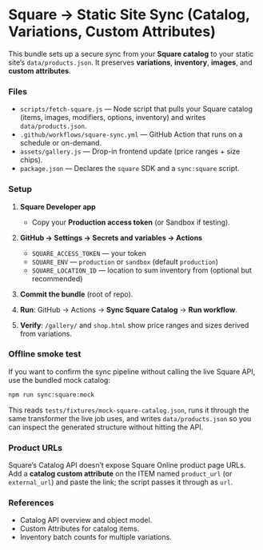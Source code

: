 
# Square → Static Site Sync (Catalog, Variations, Custom Attributes)

This bundle sets up a secure sync from your **Square catalog** to your static site’s `data/products.json`. It preserves **variations**, **inventory**, **images**, and **custom attributes**.

### Files
- `scripts/fetch-square.js` — Node script that pulls your Square catalog (items, images, modifiers, options, inventory) and writes `data/products.json`.
- `.github/workflows/square-sync.yml` — GitHub Action that runs on a schedule or on-demand.
- `assets/gallery.js` — Drop-in frontend update (price ranges + size chips).
- `package.json` — Declares the `square` SDK and a `sync:square` script.

### Setup
1. **Square Developer app**
   - Copy your **Production access token** (or Sandbox if testing).

2. **GitHub → Settings → Secrets and variables → Actions**
   - `SQUARE_ACCESS_TOKEN` — your token
   - `SQUARE_ENV` — `production` or `sandbox` (default `production`)
   - `SQUARE_LOCATION_ID` — location to sum inventory from (optional but recommended)

3. **Commit the bundle** (root of repo).

4. **Run**: GitHub → Actions → **Sync Square Catalog** → **Run workflow**.

5. **Verify**: `/gallery/` and `shop.html` show price ranges and sizes derived from variations.

### Offline smoke test

If you want to confirm the sync pipeline without calling the live Square API, use the bundled mock catalog:

```bash
npm run sync:square:mock
```

This reads `tests/fixtures/mock-square-catalog.json`, runs it through the same transformer the live job uses, and writes `data/products.json` so you can inspect the generated structure without hitting the API.

### Product URLs
Square’s Catalog API doesn’t expose Square Online product page URLs. Add a **catalog custom attribute** on the ITEM named `product_url` (or `external_url`) and paste the link; the script passes it through as `url`.

### References
- Catalog API overview and object model.  
- Custom Attributes for catalog items.  
- Inventory batch counts for multiple variations.
